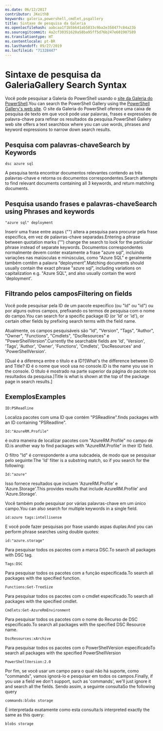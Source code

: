 ```yaml
---
ms.date: 06/12/2017
contributor: JKeithB
keywords: galeria,powershell,cmdlet,psgallery
title: Sintaxe de pesquisa da Galeria
ms.openlocfilehash: aabcaa1f1b5b641ab5033c9ba2e358477c84a23b
ms.sourcegitcommit: 4a2cf30351620a58ba95ff5d76b247e601907589
ms.translationtype: HT
ms.contentlocale: pt-BR
ms.lasthandoff: 09/27/2019
ms.locfileid: "71328447"
---
```

# <a name="gallery-search-syntax"></a><span data-ttu-id="1ef5b-103">Sintaxe de pesquisa da Galeria</span><span class="sxs-lookup"><span data-stu-id="1ef5b-103">Gallery Search Syntax</span></span>

<span data-ttu-id="1ef5b-104">Você pode pesquisar a Galeria do PowerShell usando o [site da Galeria do PowerShell](https://www.powershellgallery.com/).</span><span class="sxs-lookup"><span data-stu-id="1ef5b-104">You can search the PowerShell Gallery using the [PowerShell Gallery's web site](https://www.powershellgallery.com/).</span></span>
<span data-ttu-id="1ef5b-105">O site da Galeria do PowerShell oferece uma caixa de pesquisa de texto em que você pode usar palavras, frases e expressões de palavra-chave para refinar os resultados da pesquisa.</span><span class="sxs-lookup"><span data-stu-id="1ef5b-105">PowerShell Gallery web site offers a text searchbox where you can use words, phrases and keyword expressions to narrow down search results.</span></span>

## <a name="search-by-keywords"></a><span data-ttu-id="1ef5b-106">Pesquisa com palavras-chave</span><span class="sxs-lookup"><span data-stu-id="1ef5b-106">Search by Keywords</span></span>

    dsc azure sql

<span data-ttu-id="1ef5b-107">A pesquisa tenta encontrar documentos relevantes contendo as três palavras-chave e retorna os documentos correspondentes.</span><span class="sxs-lookup"><span data-stu-id="1ef5b-107">Search attempts to find relevant documents containing all 3 keywords, and return matching documents.</span></span>

## <a name="search-using-phrases-and-keywords"></a><span data-ttu-id="1ef5b-108">Pesquisa usando frases e palavras-chave</span><span class="sxs-lookup"><span data-stu-id="1ef5b-108">Search using Phrases and keywords</span></span>

    "azure sql" deployment

<span data-ttu-id="1ef5b-109">Inserir uma frase entre aspas ("") altera a pesquisa para procurar pela frase específica, em vez de palavras-chave separadas.</span><span class="sxs-lookup"><span data-stu-id="1ef5b-109">Entering a phrase between quotation marks ("") change the search to look for the particular phrase instead of separate keywords.</span></span>
<span data-ttu-id="1ef5b-110">Documentos correspondentes normalmente devem conter exatamente a frase "azure sql", incluindo variações nas maiúsculas e minúsculas, como "Azure SQL" e geralmente também contêm a palavra “deployment".</span><span class="sxs-lookup"><span data-stu-id="1ef5b-110">Matching documents should usually contain the exact phrase "azure sql", including variations on capitalization e.g. "Azure SQL", and also usually contain the word 'deployment'.</span></span>

## <a name="filtering-on-fields"></a><span data-ttu-id="1ef5b-111">Filtrando pelos campos</span><span class="sxs-lookup"><span data-stu-id="1ef5b-111">Filtering on fields</span></span>

<span data-ttu-id="1ef5b-112">Você pode pesquisar pela ID de um pacote específico (ou "Id" ou "id") ou por alguns outros campos, prefixando os termos de pesquisa com o nome do campo.</span><span class="sxs-lookup"><span data-stu-id="1ef5b-112">You can search for a specific package ID (or 'Id' or 'id'), or certain other fields by prefixing search terms with the field name.</span></span>

<span data-ttu-id="1ef5b-113">Atualmente, os campos pesquisáveis são "Id", "Version", "Tags", "Author", "Owner", "Functions", "Cmdlets", "DscResources" e "PowerShellVersion".</span><span class="sxs-lookup"><span data-stu-id="1ef5b-113">Currently the searchable fields are 'Id', 'Version', 'Tags', 'Author', 'Owner', 'Functions', 'Cmdlets', 'DscResources' and 'PowerShellVersion'.</span></span>

<span data-ttu-id="1ef5b-114">[Qual é a diferença entre o título e a ID?</span><span class="sxs-lookup"><span data-stu-id="1ef5b-114">[What's the difference between ID and Title?</span></span> <span data-ttu-id="1ef5b-115">ID é o nome que você usa no console.</span><span class="sxs-lookup"><span data-stu-id="1ef5b-115">ID is the name you use in the console.</span></span> <span data-ttu-id="1ef5b-116">O título é mostrado na parte superior da página do pacote nos resultados da pesquisa.]</span><span class="sxs-lookup"><span data-stu-id="1ef5b-116">Title is what is shown at the top of the package page in search results.]</span></span>

## <a name="examples"></a><span data-ttu-id="1ef5b-117">Exemplos</span><span class="sxs-lookup"><span data-stu-id="1ef5b-117">Examples</span></span>

    ID:PSReadline
    
<span data-ttu-id="1ef5b-118">Localiza pacotes com uma ID que contém "PSReadline".</span><span class="sxs-lookup"><span data-stu-id="1ef5b-118">finds packages with an ID containing "PSReadline".</span></span>

    Id:"AzureRM.Profile"

<span data-ttu-id="1ef5b-119">é outra maneira de localizar pacotes com "AzureRM.Profile" no campo de ID.</span><span class="sxs-lookup"><span data-stu-id="1ef5b-119">is another way to find packages with "AzureRM.Profile" in their ID field.</span></span>

<span data-ttu-id="1ef5b-120">O filtro "Id" é correspondente a uma subcadeia, de modo que se pesquisar pelo seguinte:</span><span class="sxs-lookup"><span data-stu-id="1ef5b-120">The 'Id' filter is a substring match, so if you search for the following:</span></span>

    Id:"azure"

<span data-ttu-id="1ef5b-121">Isso fornece resultados que incluem 'AzureRM.Profile' e 'Azure.Storage'.</span><span class="sxs-lookup"><span data-stu-id="1ef5b-121">This provides results that include AzureRM.Profile' and 'Azure.Storage'.</span></span>

<span data-ttu-id="1ef5b-122">Você também pode pesquisar por várias palavras-chave em um único campo.</span><span class="sxs-lookup"><span data-stu-id="1ef5b-122">You can also search for multiple keywords in a single field.</span></span> 

    id:azure tags:intellisense

<span data-ttu-id="1ef5b-123">E você pode fazer pesquisas por frase usando aspas duplas:</span><span class="sxs-lookup"><span data-stu-id="1ef5b-123">And you can perform phrase searches using double quotes:</span></span>

    id:"azure.storage"

<span data-ttu-id="1ef5b-124">Para pesquisar todos os pacotes com a marca DSC.</span><span class="sxs-lookup"><span data-stu-id="1ef5b-124">To search all packages with DSC tag.</span></span>

    Tags:DSC

<span data-ttu-id="1ef5b-125">Para pesquisar todos os pacotes com a função especificada.</span><span class="sxs-lookup"><span data-stu-id="1ef5b-125">To search all packages with the specified function.</span></span>

    Functions:Get-TreeSize

<span data-ttu-id="1ef5b-126">Para pesquisar todos os pacotes com o cmdlet especificado.</span><span class="sxs-lookup"><span data-stu-id="1ef5b-126">To search all packages with the specified cmdlet.</span></span>

    Cmdlets:Get-AzureRmEnvironment

<span data-ttu-id="1ef5b-127">Para pesquisar todos os pacotes com o nome do Recurso de DSC especificado.</span><span class="sxs-lookup"><span data-stu-id="1ef5b-127">To search all packages with the specified DSC Resource name.</span></span>

    DscResources:xArchive

<span data-ttu-id="1ef5b-128">Para pesquisar todos os pacotes com o PowerShellVersion especificado</span><span class="sxs-lookup"><span data-stu-id="1ef5b-128">To search all packages with the specified PowerShellVersion</span></span>

    PowerShellVersion:2.0

<span data-ttu-id="1ef5b-129">Por fim, se você usar um campo para o qual não há suporte, como "commands", vamos ignorá-lo e pesquisar em todos os campos.</span><span class="sxs-lookup"><span data-stu-id="1ef5b-129">Finally, if you use a field we don't support, such as 'commands', we'll just ignore it and search all the fields.</span></span> <span data-ttu-id="1ef5b-130">Sendo assim, a seguinte consulta</span><span class="sxs-lookup"><span data-stu-id="1ef5b-130">So the following query</span></span>

    commands:blobs storage

<span data-ttu-id="1ef5b-131">É interpretada exatamente como esta consulta:</span><span class="sxs-lookup"><span data-stu-id="1ef5b-131">Is interpreted exactly the same as this query:</span></span>

    blobs storage
